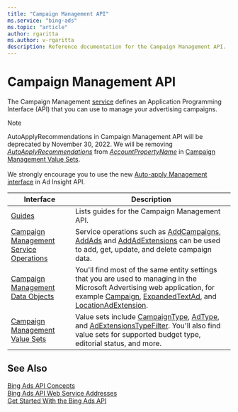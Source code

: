 ```yaml
---
title: "Campaign Management API"
ms.service: "bing-ads"
ms.topic: "article"
author: rgaritta
ms.author: v-rgaritta
description: Reference documentation for the Campaign Management API.
---
```

# Campaign Management API
The Campaign Management [service](../guides/web-service-addresses.md) defines an Application Programming Interface (API) that you can use to manage your advertising campaigns.

> [!NOTE]
> AutoApplyRecommendations in Campaign Management API will be deprecated by November 30, 2022. We will be removing [*AutoApplyRecommendations*](accountproperty.md#autoapplyrecommendations) from [*AccountPropertyName*](accountpropertyname.md) in [Campaign Management Value Sets](campaign-management-value-sets.md).<br/><br/>
We strongly encourage you to use the new [Auto-apply Management interface](../guides/ad-insights-auto-apply-management.md) in Ad Insight API.

|Interface|Description|
|---------|---------|
|[Guides](../guides/campaign-management-guides.md)|Lists guides for the Campaign Management API.|
|[Campaign Management Service Operations](campaign-management-service-operations.md)|Service operations such as [AddCampaigns](addcampaigns.md), [AddAds](addads.md) and [AddAdExtensions](addadextensions.md) can be used to add, get, update, and delete campaign data.|
|[Campaign Management Data Objects](campaign-management-data-objects.md)|You'll find most of the same entity settings that you are used to managing in the Microsoft Advertising web application, for example [Campaign](campaign.md), [ExpandedTextAd](expandedtextad.md), and [LocationAdExtension](locationadextension.md).|
|[Campaign Management Value Sets](campaign-management-value-sets.md)|Value sets include [CampaignType](campaigntype.md), [AdType](adtype.md), and [AdExtensionsTypeFilter](adextensionstypefilter.md). You'll also find value sets for supported budget type, editorial status, and more.|

## See Also

[Bing Ads API Concepts](../guides/concepts.md)  
[Bing Ads API Web Service Addresses](../guides/web-service-addresses.md)  
[Get Started With the Bing Ads API](../guides/get-started.md)
